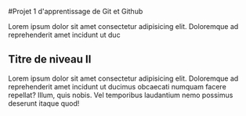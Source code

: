 #Projet 1 d'apprentissage de Git et Github

Lorem ipsum dolor sit amet consectetur adipisicing elit.
         Doloremque ad reprehenderit amet incidunt ut duc
## Titre de niveau II
Lorem ipsum dolor sit amet consectetur adipisicing elit.
         Doloremque ad reprehenderit amet incidunt ut ducimus obcaecati numquam facere repellat?
         Illum, quis nobis. Vel temporibus laudantium nemo possimus deserunt itaque quod!